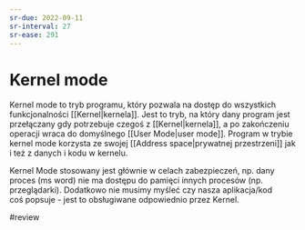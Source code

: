 ```yaml
---
sr-due: 2022-09-11
sr-interval: 27
sr-ease: 291
---
```


# Kernel mode
Kernel mode to tryb programu, który pozwala na dostęp do wszystkich funkcjonalności [[Kernel|kernela]]. Jest to tryb, na który dany program jest przełączany gdy potrzebuje czegoś z [[Kernel|kernela]], a po zakończeniu operacji wraca do domyślnego [[User Mode|user mode]]. Program w trybie kernel mode korzysta ze swojej [[Address space|prywatnej przestrzeni]] jak i też z danych i kodu w kernelu.

Kernel Mode stosowany jest głównie w celach zabezpieczeń, np. dany proces (ms word) nie ma dostępu do pamięci innych procesów (np. przeglądarki). Dodatkowo nie musimy myśleć czy nasza aplikacja/kod coś popsuje - jest to obsługiwane odpowiednio przez Kernel.

#review